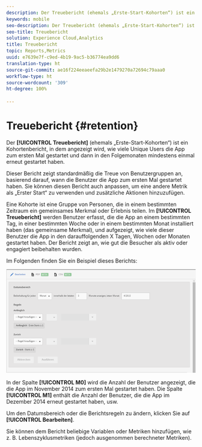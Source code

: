 ```yaml
---
description: Der Treuebericht (ehemals „Erste-Start-Kohorten“) ist ein Kohortenbericht, in dem angezeigt wird, wie viele Unique Users die App zum ersten Mal gestartet und dann in den Folgemonaten mindestens einmal erneut gestartet haben.
keywords: mobile
seo-description: Der Treuebericht (ehemals „Erste-Start-Kohorten“) ist ein Kohortenbericht, in dem angezeigt wird, wie viele Unique Users die App zum ersten Mal gestartet und dann in den Folgemonaten mindestens einmal erneut gestartet haben.
seo-title: Treuebericht
solution: Experience Cloud,Analytics
title: Treuebericht
topic: Reports,Metrics
uuid: e7639e7f-c9ed-4b19-9ac5-b36774ea9dd6
translation-type: ht
source-git-commit: ae16f224eeaeefa29b2e1479270a72694c79aaa0
workflow-type: ht
source-wordcount: '309'
ht-degree: 100%

---
```



# Treuebericht {#retention}

Der **[!UICONTROL Treuebericht]** (ehemals „Erste-Start-Kohorten“) ist ein Kohortenbericht, in dem angezeigt wird, wie viele Unique Users die App zum ersten Mal gestartet und dann in den Folgemonaten mindestens einmal erneut gestartet haben.

Dieser Bericht zeigt standardmäßig die Treue von Benutzergruppen an, basierend darauf, wann die Benutzer die App zum ersten Mal gestartet haben. Sie können diesen Bericht auch anpassen, um eine andere Metrik als „Erster Start“ zu verwenden und zusätzliche Aktionen hinzuzufügen.

Eine Kohorte ist eine Gruppe von Personen, die in einem bestimmten Zeitraum ein gemeinsames Merkmal oder Erlebnis teilen. Im **[!UICONTROL Treuebericht]** werden Benutzer erfasst, die die App an einem bestimmten Tag, in einer bestimmten Woche oder in einem bestimmten Monat installiert haben (das gemeinsame Merkmal), und aufgezeigt, wie viele dieser Benutzer die App in den darauffolgenden X Tagen, Wochen oder Monaten gestartet haben. Der Bericht zeigt an, wie gut die Besucher als aktiv oder engagiert beibehalten wurden.

Im Folgenden finden Sie ein Beispiel dieses Berichts:

![](assets/report_retention_edit.png)

In der Spalte **[!UICONTROL M0]** wird die Anzahl der Benutzer angezeigt, die die App im November 2014 zum ersten Mal gestartet haben. Die Spalte **[!UICONTROL M1]** enthält die Anzahl der Benutzer, die die App im Dezember 2014 erneut gestartet haben, usw.

Um den Datumsbereich oder die Berichtsregeln zu ändern, klicken Sie auf **[!UICONTROL Bearbeiten]**.

Sie können dem Bericht beliebige Variablen oder Metriken hinzufügen, wie z. B. Lebenszyklusmetriken (jedoch ausgenommen berechneter Metriken).

